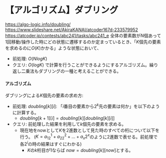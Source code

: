 # 【アルゴリズム】ダブリング
https://algo-logic.info/doubling/
https://www.slideshare.net/AkiraKANAI/atcoder167d-233579952
https://atcoder.jp/contests/abc241/tasks/abc241_e
全体の要素数が$N$個あって1回移動/操作した時にどの状態に遷移するのか定まっているとき、「$K$個先の要素を求めるのに$O(K)$かかる」ような状態において、
- 前処理: $O(N log K)$
- クエリ: $O(log K)$
で計算を行うことができるようにするアルゴリズム。繰り返し二乗法もダブリングの一種と考えることができる。

#### アルゴリズム
ダブリングによる$K$個先の要素の求め方:
- 前処理: $doubling[k][i]$: 「$i$番目の要素から$2^k$先の要素は何か」を以下のように計算する。
	- $doubling[k+1][i] = doubling[k][doubling[k][i]]$ 
- クエリ: 前処理した結果を利用して$k$個先の要素を求める。
	- 現在地をnowとして$K$を2進数として見た時のすべての桁について以下を行う。
	  ($K = a_12^1 + a_22^2 + ... + a_x2^x$のように2進数で表せる。前処理で各$2^i$の時の結果はすぐにわかる)
		- $K$の$k$桁目が1ならば $now=doubling[k][now]$とする。
